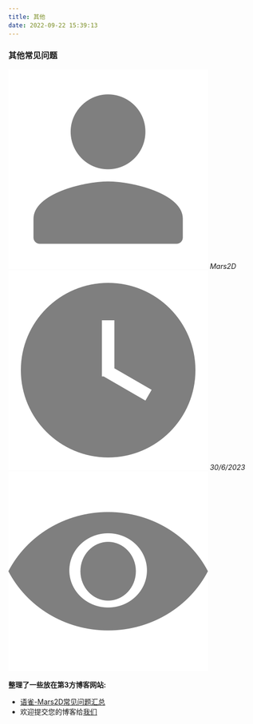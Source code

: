 ```yaml
---
title: 其他
date: 2022-09-22 15:39:13
---
```

<h3> 其他常见问题</h3>

<div class='headStyle'>
<img class='images' src="../public/icon/yonghu.svg" alt="来自依赖包的图片">
<i class='text'>Mars2D</i>
<img class='imagess' src="../public/icon/shijian.svg" alt="来自依赖包的图片">
<i class='text'>30/6/2023</i>
<img class='imagess' src="../public/icon/liulan.svg" alt="来自依赖包的图片">
<span class='text' id="busuanzi_container_page_pv">
  <span id="busuanzi_value_page_pv"></span>
</span>
</div>

<strong> 整理了一些放在第3方博客网站:</strong>
 - [语雀-Mars2D常见问题汇总](https://www.yuque.com/yizhangxiatian/wl3uib)
 - 欢迎提交您的博客给[我们](http://mars2d.cn/contact.html)
